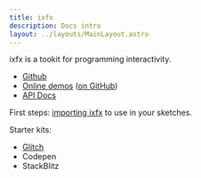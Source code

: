 ```yaml
---
title: ixfx
description: Docs intro
layout: ../layouts/MainLayout.astro
---
```


ixfx is a tookit for programming interactivity.

* [Github](https://github.com/ClintH/ixfx)
* [Online demos](https://clinth.github.io/ixfx-demos/) ([on GitHub](https://github.com/clinth/ixfx-demos/))
* [API Docs](https://clinth.github.io/ixfx/)


First steps: [importing ixfx](./importing) to use in your sketches.

Starter kits:

* [Glitch](https://glitch.com/edit/#!/ixfx-starter-url?path=script.js%3A15%3A0)
* Codepen
* StackBlitz
